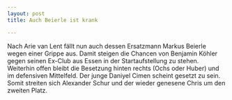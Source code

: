 ```yaml
---
layout: post
title: Auch Beierle ist krank

---
```


Nach Arie van Lent fällt nun auch dessen Ersatzmann Markus Beierle wegen einer Grippe aus. Damit steigen die Chancen von Benjamin Köhler gegen seinen Ex-Club aus Essen in der Startaufstellung zu stehen. Weiterhin offen bleibt die Besetzung hinten rechts (Ochs oder Huber) und im defensiven Mittelfeld. Der junge Daniyel Cimen scheint gesetzt zu sein. Somit streiten sich Alexander Schur und der wieder genesene Chris um den zweiten Platz.


